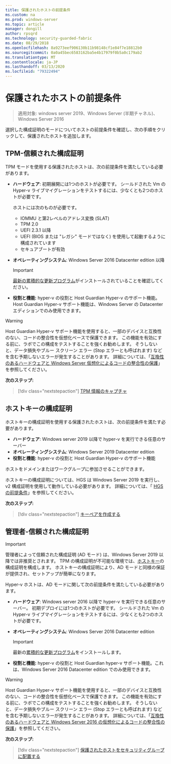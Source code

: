 ```yaml
---
title: 保護されたホストの前提条件
ms.custom: na
ms.prod: windows-server
ms.topic: article
manager: dongill
author: rpsqrd
ms.technology: security-guarded-fabric
ms.date: 08/29/2018
ms.openlocfilehash: 8a9273eef906130b11b98148cf1e84f7e18812b0
ms.sourcegitcommit: 0a0a45bec6583162ba5e4b17979f0b5a0c179ab2
ms.translationtype: MT
ms.contentlocale: ja-JP
ms.lasthandoff: 03/13/2020
ms.locfileid: "79322494"
---
```

# <a name="prerequisites-for-guarded-hosts"></a>保護されたホストの前提条件

>適用対象: windows server 2019、Windows Server (半期チャネル)、Windows Server 2016

選択した構成証明のモードについてホストの前提条件を確認し、次の手順をクリックして、保護されたホストを追加します。

## <a name="tpm-trusted-attestation"></a>TPM-信頼された構成証明

TPM モードを使用する保護されたホストは、次の前提条件を満たしている必要があります。

-   **ハードウェア**: 初期展開には1つのホストが必要です。 シールドされた Vm の Hyper-v ライブマイグレーションをテストするには、少なくとも2つのホストが必要です。

    ホストには次のものが必要です。
    
    - IOMMU と第2レベルのアドレス変換 (SLAT)
    - TPM 2.0
    - UEFI 2.3.1 以降
    - UEFI (BIOS または "レガシ" モードではなく) を使用して起動するように構成されています
    - セキュアブートが有効
        
-   **オペレーティングシステム**: Windows Server 2016 Datacenter edition 以降

    > [!IMPORTANT]
    > [最新の累積的な更新プログラム](https://support.microsoft.com/help/4000825/windows-10-and-windows-server-2016-update-history)がインストールされていることを確認してください。  

-   **役割と機能**: hyper-v の役割と Host Guardian Hyper-v のサポート機能。 Host Guardian Hyper-v サポート機能は、Windows Server の Datacenter エディションでのみ使用できます。 

> [!WARNING]
> Host Guardian Hyper-v サポート機能を使用すると、一部のデバイスと互換性のない、コードの整合性を仮想化ベースで保護できます。 この機能を有効にする前に、ラボでこの構成をテストすることを強くお勧めします。 そうしないと、データ損失やブルー スクリーン エラー (Stop エラーとも呼ばれます) などを含む予期しないエラーが発生することがあります。 詳細については、「[互換性のあるハードウェアと Windows Server 仮想化によるコードの整合性の保護](guarded-fabric-compatible-hardware-with-virtualization-based-protection-of-code-integrity.md)」を参照してください。

**次のステップ:** 
> [!div class="nextstepaction"]
> [TPM 情報のキャプチャ](guarded-fabric-tpm-trusted-attestation-capturing-hardware.md)

## <a name="host-key-attestation"></a>ホストキーの構成証明

ホストキーの構成証明を使用する保護されたホストは、次の前提条件を満たす必要があります。

- **ハードウェア**: Windows server 2019 以降で hyper-v を実行できる任意のサーバー
- **オペレーティングシステム**: Windows Server 2019 Datacenter edition
- **役割と機能**: hyper-v の役割と Host Guardian Hyper-v のサポート機能 

ホストをドメインまたはワークグループに参加させることができます。 

ホストキーの構成証明については、HGS は Windows Server 2019 を実行し、v2 構成証明を使用して動作している必要があります。 詳細については、「 [HGS の前提条件](guarded-fabric-prepare-for-hgs.md#prerequisites)」を参照してください。 

**次のステップ:** 
> [!div class="nextstepaction"]
> [キーペアを作成する](guarded-fabric-create-host-key.md)

## <a name="admin-trusted-attestation"></a>管理者-信頼された構成証明

>[!IMPORTANT]
>管理者によって信頼された構成証明 (AD モード) は、Windows Server 2019 以降では非推奨とされます。 TPM の構成証明が不可能な環境では、[ホストキー](#host-key-attestation)の構成証明を構成します。 ホストキーの構成証明により、AD モードと同様の保証が提供され、セットアップが簡単になります。 

Hyper-v ホストは、AD モードに関して次の前提条件を満たしている必要があります。

-   **ハードウェア**: Windows server 2016 以降で hyper-v を実行できる任意のサーバー。 初期デプロイには1つのホストが必要です。 シールドされた Vm の Hyper-v ライブマイグレーションをテストするには、少なくとも2つのホストが必要です。

-   **オペレーティングシステム**: Windows Server 2016 Datacenter edition

    > [!IMPORTANT]
    > 最新の[累積的な更新プログラム](https://support.microsoft.com/help/4000825/windows-10-and-windows-server-2016-update-history)をインストールします。

-   **役割と機能**: hyper-v の役割と Host Guardian hyper-v サポート機能。これは、Windows Server 2016 Datacenter edition でのみ使用できます。 

> [!WARNING]
> Host Guardian Hyper-v サポート機能を使用すると、一部のデバイスと互換性のない、コードの整合性を仮想化ベースで保護できます。 この機能を有効にする前に、ラボでこの構成をテストすることを強くお勧めします。 そうしないと、データ損失やブルー スクリーン エラー (Stop エラーとも呼ばれます) などを含む予期しないエラーが発生することがあります。 詳細については、「[互換性のあるハードウェアと Windows Server 2016 の仮想化によるコードの整合性の保護](guarded-fabric-compatible-hardware-with-virtualization-based-protection-of-code-integrity.md)」を参照してください。

**次のステップ:** 
> [!div class="nextstepaction"]
> [保護されたホストをセキュリティグループに配置する](guarded-fabric-admin-trusted-attestation-creating-a-security-group.md)